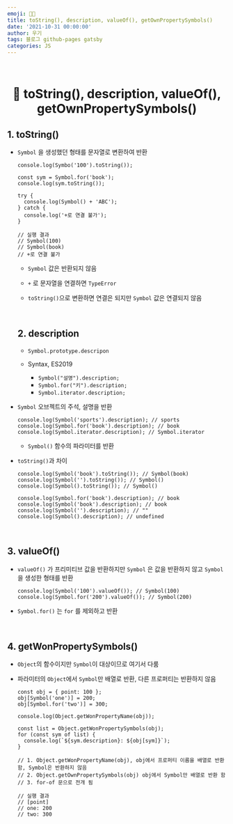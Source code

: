 ```yaml
---
emoji: 👨‍💻
title: toString(), description, valueOf(), getOwnPropertySymbols()
date: '2021-10-31 00:00:00'
author: 우기
tags: 블로그 github-pages gatsby
categories: JS
---
```


<br>

<h1 align="center">
  👋 toString(), description, valueOf(), getOwnPropertySymbols()
</h1>

## 1. toString()

- `Symbol` 을 생성했던 형태를 문자열로 변환하여 반환

  ```tsx
  console.log(Symbo('100').toString());

  const sym = Symbol.for('book');
  console.log(sym.toString());

  try {
    console.log(Symbol() + 'ABC');
  } catch {
    console.log('+로 연결 불가');
  }

  // 실행 결과
  // Symbol(100)
  // Symbol(book)
  // +로 연결 불가
  ```

  - `Symbol` 값은 반환되지 않음

  - `+` 로 문자열을 연결하면 `TypeError`

  - `toString()`으로 변환하면 연결은 되지만 `Symbol` 값은 연결되지 않음

  <br>

  ## 2. description

  - `Symbol.prototype.descripon`

  - Syntax, ES2019

    - `Symbol("설명").description;`
    - `Symbol.for("키").description;`
    - `Symbol.iterator.description;`

- `Symbol` 오브젝트의 주석, 설명을 반환

  ```tsx
  console.log(Symbol('sports').description); // sports
  console.log(Symbol.for('book').description); // book
  console.log(Symbol.iterator.description); // Symbol.iterator
  ```

  - `Symbol()` 함수의 파라미터를 반환

- `toString()`과 차이

  ```tsx
  console.log(Symbol('book').toString()); // Symbol(book)
  console.log(Symbol('').toString()); // Symbol()
  console.log(Symbol().toString()); // Symbol()

  console.log(Symbol.for('book').description); // book
  console.log(Symbol('book').description); // book
  console.log(Symbol('').description); // ""
  console.log(Symbol().description); // undefined
  ```

<br>

## 3. valueOf()

- `valueOf()` 가 프리미티브 값을 반환하지만 `Symbol` 은 값을 반환하지 않고 `Symbol` 을 생성한 형태를 반환

  ```tsx
  console.log(Symbol('100').valueOf()); // Symbol(100)
  console.log(Symbol.for('200').valueOf()); // Symbol(200)
  ```

- `Symbol.for()` 는 `for` 를 제외하고 반환

<br>

## 4. getWonPropertySymbols()

- `Object`의 함수이지만 `Symbol`이 대상이므로 여기서 다룸
- 파라미터의 `Object`에서 `Symbol`만 배열로 반환, 다른 프로퍼티는 반환하지 않음

  ```tsx
  const obj = { point: 100 };
  obj[Symbol('one')] = 200;
  obj[Symbol.for('two')] = 300;

  console.log(Object.getWonPropertyName(obj));

  const list = Object.getWonPropertySymbols(obj);
  for (const sym of list) {
    console.log(`${sym.description}: ${obj[sym]}`);
  }

  // 1. Object.getWonPropertyName(obj), obj에서 프로퍼티 이름을 배열로 반환함, Symbol은 반환하지 않음
  // 2. Object.getOwnPropertySymbols(obj) obj에서 Symbol만 배열로 반환 함
  // 3. for-of 문으로 전개 됨

  // 실행 결과
  // [point]
  // one: 200
  // two: 300
  ```

```toc

```
